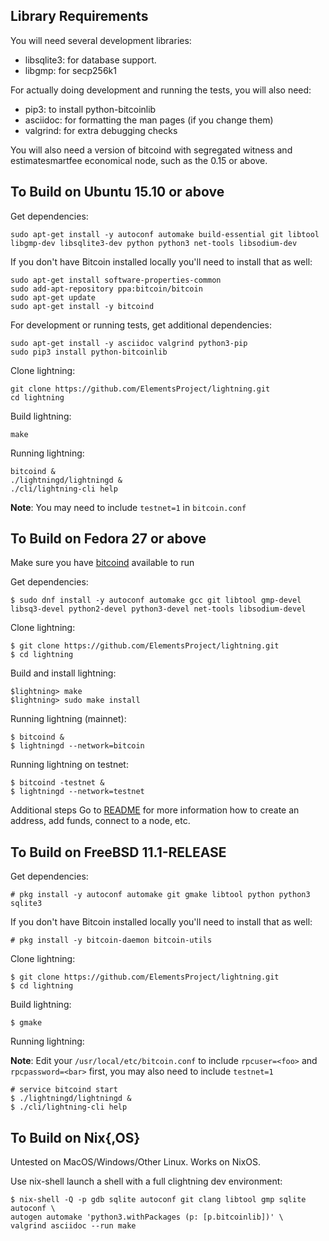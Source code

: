 Library Requirements
--------------------

You will need several development libraries:
* libsqlite3: for database support.
* libgmp: for secp256k1

For actually doing development and running the tests, you will also need:
* pip3: to install python-bitcoinlib
* asciidoc: for formatting the man pages (if you change them)
* valgrind: for extra debugging checks

You will also need a version of bitcoind with segregated witness and estimatesmartfee economical node, such as the 0.15 or above.

To Build on Ubuntu 15.10 or above
---------------------

Get dependencies:
```
sudo apt-get install -y autoconf automake build-essential git libtool libgmp-dev libsqlite3-dev python python3 net-tools libsodium-dev
```

If you don't have Bitcoin installed locally you'll need to install that as well:
```
sudo apt-get install software-properties-common
sudo add-apt-repository ppa:bitcoin/bitcoin
sudo apt-get update
sudo apt-get install -y bitcoind
```

For development or running tests, get additional dependencies:
```
sudo apt-get install -y asciidoc valgrind python3-pip
sudo pip3 install python-bitcoinlib
```

Clone lightning:
```
git clone https://github.com/ElementsProject/lightning.git
cd lightning
```

Build lightning:
```
make
```

Running lightning:
```
bitcoind &
./lightningd/lightningd &
./cli/lightning-cli help
```
**Note**: You may need to include `testnet=1` in `bitcoin.conf`


To Build on Fedora 27 or above
---------------------

Make sure you have [bitcoind](https://github.com/bitcoin/bitcoin) available to run

Get dependencies:
```
$ sudo dnf install -y autoconf automake gcc git libtool gmp-devel libsq3-devel python2-devel python3-devel net-tools libsodium-devel
```

Clone lightning:
```
$ git clone https://github.com/ElementsProject/lightning.git
$ cd lightning
```

Build and install lightning:
```
$lightning> make
$lightning> sudo make install
```

Running lightning (mainnet):
```
$ bitcoind &
$ lightningd --network=bitcoin
```

Running lightning on testnet:
```
$ bitcoind -testnet &
$ lightningd --network=testnet
```

Additional steps
Go to [README](https://github.com/ElementsProject/lightning/blob/master/README.md) for more information how to create an address, add funds, connect to a node, etc.


To Build on FreeBSD 11.1-RELEASE
---------------------

Get dependencies:
```
# pkg install -y autoconf automake git gmake libtool python python3 sqlite3
```

If you don't have Bitcoin installed locally you'll need to install that as well:
```
# pkg install -y bitcoin-daemon bitcoin-utils
```

Clone lightning:
```
$ git clone https://github.com/ElementsProject/lightning.git
$ cd lightning
```

Build lightning:
```
$ gmake
```

Running lightning:

**Note**: Edit your `/usr/local/etc/bitcoin.conf` to include `rpcuser=<foo>` and `rpcpassword=<bar>` first, you may also need to include `testnet=1`

```
# service bitcoind start
$ ./lightningd/lightningd &
$ ./cli/lightning-cli help
```

To Build on Nix{,OS}
--------------------

Untested on MacOS/Windows/Other Linux. Works on NixOS.

Use nix-shell launch a shell with a full clightning dev environment:

```
$ nix-shell -Q -p gdb sqlite autoconf git clang libtool gmp sqlite autoconf \
autogen automake 'python3.withPackages (p: [p.bitcoinlib])' \
valgrind asciidoc --run make
```
